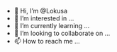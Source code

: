 - 👋 Hi, I’m @Lokusa
- 👀 I’m interested in ...
- 🌱 I’m currently learning ...
- 💞️ I’m looking to collaborate on ...
- 📫 How to reach me ...

<!---
Lokusa/Lokusa is a ✨ special ✨ repository because its `README.md` (this file) appears on your GitHub profile.
You can click the Preview link to take a look at your changes.
--->
